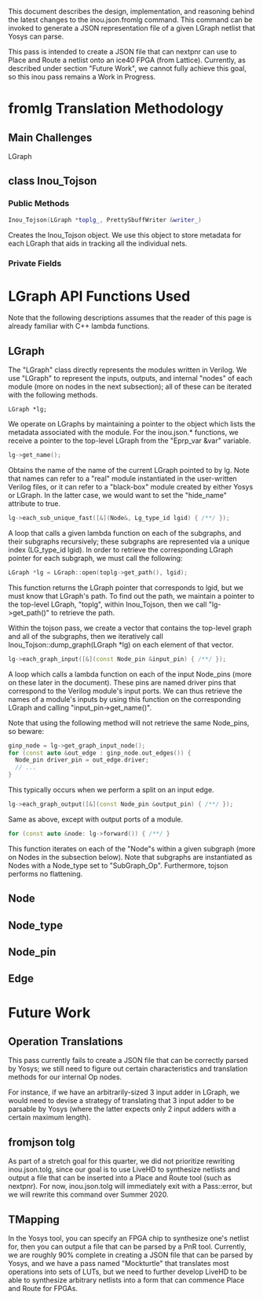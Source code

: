 This document describes the design, implementation, and reasoning behind the latest changes to the inou.json.fromlg command. This command can be invoked to generate a JSON representation file of a given LGraph netlist that Yosys can parse.

This pass is intended to create a JSON file that can nextpnr can use to Place and Route a netlist onto an ice40 FPGA (from Lattice). Currently, as described under section "Future Work", we cannot fully achieve this goal, so this inou pass remains a Work in Progress.

# fromlg Translation Methodology

## Main Challenges

LGraph 

## class Inou_Tojson

### Public Methods

```cpp
Inou_Tojson(LGraph *toplg_, PrettySbuffWriter &writer_)
```

Creates the Inou_Tojson object. We use this object to store metadata for each LGraph that aids in tracking all the individual nets.

### Private Fields

# LGraph API Functions Used

Note that the following descriptions assumes that the reader of this page is already familiar with C++ lambda functions.

## LGraph

The "LGraph" class directly represents the modules written in Verilog. We use "LGraph" to represent the inputs, outputs, and internal "nodes" of each module (more on nodes in the next subsection); all of these can be iterated with the following methods.

```
LGraph *lg;
```

We operate on LGraphs by maintaining a pointer to the object which lists the metadata associated with the module. For the inou.json.* functions, we receive a pointer to the top-level LGraph from the "Eprp_var &var" variable.

```cpp
lg->get_name();
```

Obtains the name of the name of the current LGraph pointed to by lg. Note that names can refer to a "real" module instantiated in the user-written Verilog files, or it can refer to a "black-box" module created by either Yosys or LGraph. In the latter case, we would want to set the "hide_name" attribute to true.

```cpp
lg->each_sub_unique_fast([&](Node&, Lg_type_id lgid) { /**/ });
```

A loop that calls a given lambda function on each of the subgraphs, and their subgraphs recursively; these subgraphs are represented via a unique index (LG_type_id lgid). In order to retrieve the corresponding LGraph pointer for each subgraph, we must call the following:

```cpp
LGraph *lg = LGraph::open(toplg->get_path(), lgid);
```

This function returns the LGraph pointer that corresponds to lgid, but we must know that LGraph's path. To find out the path, we maintain a pointer to the top-level LGraph, "toplg", within Inou_Tojson, then we call "lg->get_path()" to retrieve the path.

Within the tojson pass, we create a vector that contains the top-level graph and all of the subgraphs, then we iteratively call Inou_Tojson::dump_graph(LGraph *lg) on each element of that vector.

```cpp
lg->each_graph_input([&](const Node_pin &input_pin) { /**/ });
```

A loop which calls a lambda function on each of the input Node_pins (more on these later in the document). These pins are named driver pins that correspond to the Verilog module's input ports. We can thus retrieve the names of a module's inputs by using this function on the corresponding LGraph and calling "input_pin->get_name()".

Note that using the following method will not retrieve the same Node_pins, so beware:

```cpp
ginp_node = lg->get_graph_input_node();
for (const auto &out_edge : ginp_node.out_edges()) {
  Node_pin driver_pin = out_edge.driver;
  // ...
}
```

This typically occurs when we perform a split on an input edge.

```cpp
lg->each_graph_output([&](const Node_pin &output_pin) { /**/ });
```

Same as above, except with output ports of a module.

```cpp
for (const auto &node: lg->forward()) { /**/ }
```

This function iterates on each of the "Node"s within a given subgraph (more on Nodes in the subsection below). Note that subgraphs are instantiated as Nodes with a Node_type set to "SubGraph_Op". Furthermore, tojson performs no flattening.

## Node



## Node_type



## Node_pin



## Edge



# Future Work

## Operation Translations

This pass currently fails to create a JSON file that can be correctly parsed by Yosys; we still need to figure out certain characteristics and translation methods for our internal Op nodes.

For instance, if we have an arbitrarily-sized 3 input adder in LGraph, we would need to devise a strategy of translating that 3 input adder to be parsable by Yosys (where the latter expects only 2 input adders with a certain maximum length).

## fromjson tolg

As part of a stretch goal for this quarter, we did not prioritize rewriting inou.json.tolg, since our goal is to use LiveHD to synthesize netlists and output a file that can be inserted into a Place and Route tool (such as nextpnr). For now, inou.json.tolg will immediately exit with a Pass::error, but we will rewrite this command over Summer 2020.

## TMapping

In the Yosys tool, you can specify an FPGA chip to synthesize one's netlist for, then you can output a file that can be parsed by a PnR tool. Currently, we are roughly 90% complete in creating a JSON file that can be parsed by Yosys, and we have a pass named "Mockturtle" that translates most operations into sets of LUTs, but we need to further develop LiveHD to be able to synthesize arbitrary netlists into a form that can commence Place and Route for FPGAs.

